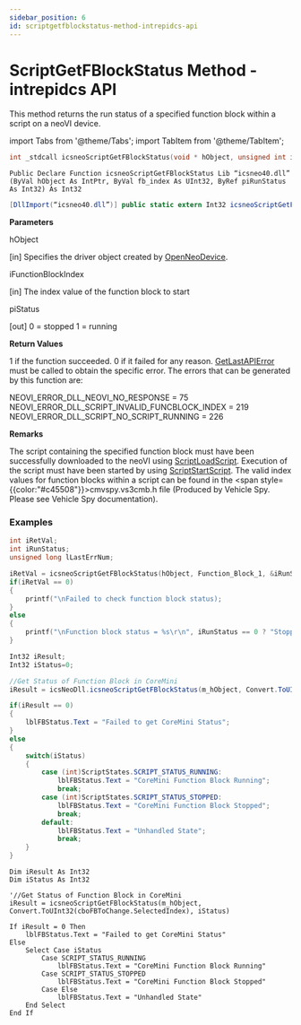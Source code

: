 ```yaml
---
sidebar_position: 6
id: scriptgetfblockstatus-method-intrepidcs-api
---
```


# ScriptGetFBlockStatus Method - intrepidcs API

This method returns the run status of a specified function block within a script on a neoVI device.

import Tabs from '@theme/Tabs';
import TabItem from '@theme/TabItem';

<Tabs>
<TabItem value="cpp" label="C/C++ Declare" default>

```cpp
int _stdcall icsneoScriptGetFBlockStatus(void * hObject, unsigned int iFunctionBlockIndex, int *piStatus);
```
</TabItem>

<TabItem value="vbnet" label="Visual Basic .NET Declare">

```vbnet
Public Declare Function icsneoScriptGetFBlockStatus Lib “icsneo40.dll” (ByVal hObject As IntPtr, ByVal fb_index As UInt32, ByRef piRunStatus As Int32) As Int32
```
</TabItem>

<TabItem value="c#" label="C# Declare">

```csharp
[DllImport(“icsneo40.dll”)] public static extern Int32 icsneoScriptGetFBlockStatus(IntPtr hObject, UInt32 fb_index, ref Int32 piRunStatus);
```
</TabItem>
</Tabs>

**Parameters**

hObject

\[in] Specifies the driver object created by [OpenNeoDevice](../../basic-functions-overview-intrepidcs-api/openneodevice-method-intrepidcs-api).

iFunctionBlockIndex

\[in] The index value of the function block to start

piStatus

\[out] 0 = stopped 1 = running

**Return Values**

1 if the function succeeded. 0 if it failed for any reason. [GetLastAPIError](../../error-functions-overview-intrepidcs-api/getlastapierror-method-intrepidcs-api) must be called to obtain the specific error. The errors that can be generated by this function are:

NEOVI\_ERROR\_DLL\_NEOVI\_NO\_RESPONSE = 75 <br/>
NEOVI\_ERROR\_DLL\_SCRIPT\_INVALID\_FUNCBLOCK\_INDEX = 219 <br/>
NEOVI\_ERROR\_DLL\_SCRIPT\_NO\_SCRIPT\_RUNNING = 226 <br/>
 
**Remarks**

The script containing the specified function block must have been successfully downloaded to the neoVI using [ScriptLoadScript](scriptload-method-intrepidcs-api). Execution of the script must have been started by using [ScriptStartScript](scriptstart-method-intrepidcs-api). The valid index values for function blocks within a script can be found in the <span style={{color:"#c45508"}}>cmvspy.vs3cmb.h</span> file (Produced by Vehicle Spy. Please see Vehicle Spy documentation).

### Examples

<Tabs>
<TabItem value="cpp" label="C/C++ Example" default>

```cpp
int iRetVal;
int iRunStatus;
unsigned long lLastErrNum;

iRetVal = icsneoScriptGetFBlockStatus(hObject, Function_Block_1, &iRunStatus);
if(iRetVal == 0)
{
    printf("\nFailed to check function block status);
}
else
{
    printf("\nFunction block status = %s\r\n", iRunStatus == 0 ? "Stopped" : "Running");
}
```
</TabItem>

<TabItem value="c#" label="C# Example">

```csharp
Int32 iResult;
Int32 iStatus=0;

//Get Status of Function Block in CoreMini
iResult = icsNeoDll.icsneoScriptGetFBlockStatus(m_hObject, Convert.ToUInt32(cboFBToChange.SelectedIndex), ref iStatus);

if(iResult == 0)
{
    lblFBStatus.Text = "Failed to get CoreMini Status";
}
else
{
    switch(iStatus)
    {
        case (int)ScriptStates.SCRIPT_STATUS_RUNNING:
            lblFBStatus.Text = "CoreMini Function Block Running";
            break;
        case (int)ScriptStates.SCRIPT_STATUS_STOPPED:
            lblFBStatus.Text = "CoreMini Function Block Stopped";
            break;
        default:
            lblFBStatus.Text = "Unhandled State";
            break;
    }
}
```
</TabItem>

<TabItem value="vbnet" label="Visual Basic .NET Example">

```vbnet
Dim iResult As Int32
Dim iStatus As Int32

'//Get Status of Function Block in CoreMini
iResult = icsneoScriptGetFBlockStatus(m_hObject, Convert.ToUInt32(cboFBToChange.SelectedIndex), iStatus)

If iResult = 0 Then
    lblFBStatus.Text = "Failed to get CoreMini Status"
Else
    Select Case iStatus
        Case SCRIPT_STATUS_RUNNING
            lblFBStatus.Text = "CoreMini Function Block Running"
        Case SCRIPT_STATUS_STOPPED
            lblFBStatus.Text = "CoreMini Function Block Stopped"
        Case Else
            lblFBStatus.Text = "Unhandled State"
    End Select
End If
```
</TabItem>
</Tabs>